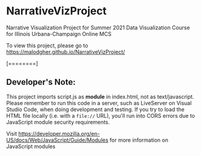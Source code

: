 # NarrativeVizProject
Narrative Visualization Project for Summer 2021 Data Visualization Course for Illinois Urbana-Champaign Online MCS

To view this project, please go to https://malodgher.github.io/NarrativeVizProject/

[========]

## Developer's Note:
This project imports script.js as **module** in index.html, not as text/javascript. Please remember to run this code in a server, such as LiveServer on Visual Studio Code, when doing development and testing. If you try to load the HTML file locally (i.e. with a `file://` URL), you'll run into CORS errors due to JavaScript module security requirements.

Visit https://developer.mozilla.org/en-US/docs/Web/JavaScript/Guide/Modules for more information on JavaScript modules